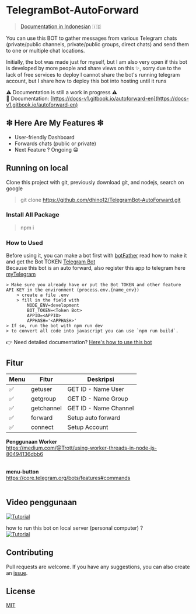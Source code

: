 # TelegramBot-AutoForward

> [Documentation in Indonesian](https://docs-v1.gitbook.io/autoforward-id/) 🇮🇩

You can use this BOT to gather messages from various Telegram chats (private/public channels, private/public groups, direct chats) and send them to one or multiple chat locations.<br>

Initially, the bot was made just for myself, but I am also very open if this bot is developed by more people and share views on this ✨, sorry due to the lack of free services to deploy I cannot share the bot's running telegram account, but I share how to deploy this bot into hosting until it runs<br>

⚠ Documentation is still a work in progress ⚠ <br>
📃 Documentation: [https://docs-v1.gitbook.io/autoforward-en](https://docs-v1.gitbook.io/autoforward-en)

## ❇ Here Are My Features ❇
- User-friendly Dashboard
- Forwards chats (public or private)
- Next Feature ? Ongoing 😁

## Running on local
Clone this project with git, previously download git, and nodejs, search on google

> git clone https://github.com/dhino12/TelegramBot-AutoForward.git

### Install All Package
> npm i

### How to Used
Before using it, you can make a bot first with [botFather](https://t.me/botfather) read how to make it and get the Bot TOKEN [Telegram Bot](https://core.telegram.org/bots#how-do-i-create-a-bot) <br>
Because this bot is an auto forward, also register this app to telegram here [myTelegram](https://my.telegram.org/auth)
```
> Make sure you already have or put the Bot TOKEN and other feature API KEY in the environment (process.env.{name_env})
    > create a file .env
    > fill in the field with
        NODE_ENV=development
        BOT_TOKEN=<Token Bot>
        APPID=<APPID>
        APPHASH='<APPHASH>'
> If so, run the bot with npm run dev
> to convert all code into javascript you can use `npm run build`.
```
👉 Need detailed documentation? [Here's how to use this bot](https://docs-v1.gitbook.io/autoforward-en/running-app/how-to-run-this-bot-in-local)

## Fitur

| Menu      | Fitur             | Deskripsi                   |
| --------- | ----------------- | --------------------------- |
| ✅        | getuser           | GET ID - Name User  |
| ✅        | getgroup          | GET ID - Name Group |
| ✅        | getchannel        | GET ID - Name Channel |
| ✅        | forward           | Setup auto forward          |
| ✅        | connect           | Setup Account                  |

**Penggunaan Worker** <br>
https://medium.com/@Trott/using-worker-threads-in-node-js-80494136dbb6
<br><br>

**menu-button** <br>
https://core.telegram.org/bots/features#commands
<br><br>

## Video penggunaan

[![Tutorial](https://img.shields.io/badge/YouTube-FF0000?style=for-the-badge&logo=youtube&logoColor=white)](https://youtu.be/eLiNNm7Nco0) <br>

how to run this bot on local server (personal computer) ?<br>
[![Tutorial](https://img.shields.io/badge/Youtube-FF0000?style=for-the-badge&logo=youtube&logoColor=white)](https://youtu.be/wUE9niX0Isc)

## Contributing

Pull requests are welcome. If you have any suggestions, you can also create an [issue](https://github.com/neumanf/grammy-vercel-boilerplate/issues).

## License

[MIT](https://choosealicense.com/licenses/mit/)
